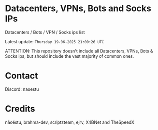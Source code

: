 # Datacenters, VPNs, Bots and Socks IPs
 
Datacenters / Bots / VPN / Socks ips list

Latest update: `Thursday 19-06-2025 21:00:26 UTC` 

ATTENTION: This repository doesn't include all Datacenters, VPNs, Bots & Socks ips, 
but should include the vast majority of common ones.

# Contact
Discord: naoestu

# Credits
nãoéstu, brahma-dev, scriptzteam, ejrv, X4BNet and TheSpeedX
